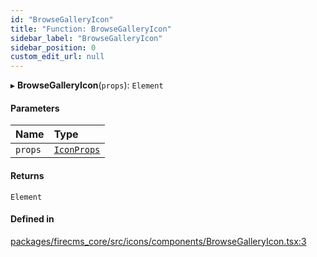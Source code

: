 ```yaml
---
id: "BrowseGalleryIcon"
title: "Function: BrowseGalleryIcon"
sidebar_label: "BrowseGalleryIcon"
sidebar_position: 0
custom_edit_url: null
---
```


▸ **BrowseGalleryIcon**(`props`): `Element`

#### Parameters

| Name | Type |
| :------ | :------ |
| `props` | [`IconProps`](../types/IconProps.md) |

#### Returns

`Element`

#### Defined in

[packages/firecms_core/src/icons/components/BrowseGalleryIcon.tsx:3](https://github.com/FireCMSco/firecms/blob/d45f3739/packages/firecms_core/src/icons/components/BrowseGalleryIcon.tsx#L3)
